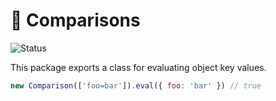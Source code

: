 <h1>🧮 Comparisons</h1>
<p>
  <img src="https://github.com/MikeIbberson/comparisons/workflows/Node%20CI/badge.svg" alt="Status" />
</p>

<p>This package exports a class for evaluating object key values.</p>

```Javascript
new Comparison(['foo=bar']).eval({ foo: 'bar' }) // true
```